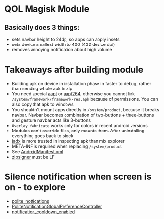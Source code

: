 # QOL Magisk Module
## Basically does 3 things:
- sets navbar height to 24dp, so apps can apply insets
- sets device smallest width to 400 (432 device dpi)
- removes annoying notification about high volume

# Takeaways after building module
- Building apk on device in installation phase in faster to debug, rather than sending whole apk in zip
- You need special [aapt](https://github.com/AAGaming00/aapt2) or [aapt264](https://github.com/Magisk-Modules-Alt-Repo/HideNavBar/blob/master/tools/aapt264), otherwise you cannot link `/system/framework/framework-res.apk` because of permissions. You can also copy that apk to windows
- You shouldn't mount apps directly in `/system/product`, because it breaks navbar. Navbar becomes combination of two-buttons + three-buttons and gesture navbar acts like 3-buttons
- `Overlay fabricate` works only for colors in recent android versions
- Modules don't override files, only mounts them. After uninstalling everything goes back to stock
- [jadx](https://github.com/skylot/jadx) is more trusted in inspecting apk than mix explorer
- META-INF is required when replacing `/system/product`
- See [AndroidManifest.xml](apk/AndroidManifest.xml)
- [zipsigner](tools/zipsigner) must be LF

# Silence notification when screen is on - to explore
- [polite_notfications](https://github.com/aosp-mirror/platform_frameworks_base/blob/main/services/core/java/com/android/server/notification/flags.aconfig)
- [PoliteNotificationGlobalPreferenceController](https://github.com/aosp-mirror/platform_packages_apps_settings/blob/main/src/com/android/settings/notification/PoliteNotificationGlobalPreferenceController.java)
- [notification_cooldown_enabled](https://github.com/aosp-mirror/platform_frameworks_base/blob/main/core/java/android/provider/Settings.java)
